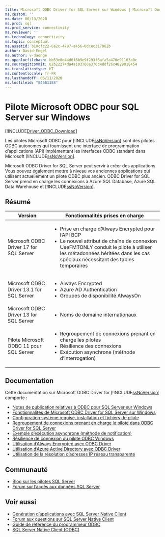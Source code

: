 ```yaml
---
title: Microsoft ODBC Driver for SQL Server sur Windows | Microsoft Docs
ms.custom: ''
ms.date: 06/10/2020
ms.prod: sql
ms.prod_service: connectivity
ms.reviewer: ''
ms.technology: connectivity
ms.topic: conceptual
ms.assetid: b10cfc22-6a2c-4707-a456-0dcec317982b
author: David-Engel
ms.author: v-daenge
ms.openlocfilehash: bb53e8e44d0f6b9e9f293f6afa5a470e91103a0c
ms.sourcegitcommit: 02b22274da4a103760a376c4ddf26c4829018454
ms.translationtype: HT
ms.contentlocale: fr-FR
ms.lasthandoff: 06/11/2020
ms.locfileid: "84681188"
---
```

# <a name="microsoft-odbc-driver-for-sql-server-on-windows"></a>Pilote Microsoft ODBC pour SQL Server sur Windows
[!INCLUDE[Driver_ODBC_Download](../../../includes/driver_odbc_download.md)]

Les pilotes Microsoft ODBC pour [!INCLUDE[ssNoVersion](../../../includes/ssnoversion-md.md)] sont des pilotes ODBC autonomes qui fournissent une interface de programmation d’applications (API) implémentant les interfaces ODBC standard dans Microsoft [!INCLUDE[ssNoVersion](../../../includes/ssnoversion-md.md)].

Microsoft ODBC Driver for SQL Server peut servir à créer des applications. Vous pouvez également mettre à niveau vos anciennes applications qui utilisent actuellement un pilote ODBC plus ancien. ODBC Driver for SQL Server prend en charge les connexions à Azure SQL Database, Azure SQL Data Warehouse et [!INCLUDE[ssNoVersion](../../../includes/ssnoversion-md.md)].  

## <a name="summary"></a>Résumé

| Version       | Fonctionnalités prises en charge      |
| ------------- |---------------| 
| Microsoft ODBC Driver 17 for SQL Server | <ul><li>Prise en charge d’Always Encrypted pour l’API BCP</li><li>Le nouvel attribut de chaîne de connexion UseFMTONLY conduit le pilote à utiliser les métadonnées héritées dans les cas spéciaux nécessitant des tables temporaires</li>
| Microsoft ODBC Driver 13.1 for SQL Server     | <ul><li>Always Encrypted</li><li>Azure AD Authentication</li><li>Groupes de disponibilité AlwaysOn</li></ul>   | 
| Microsoft ODBC Driver 13 for SQL Server      | <ul><li>Noms de domaine internationaux</li></ul> |
| Pilote Microsoft ODBC 11 pour SQL Server | <ul><li>Regroupement de connexions prenant en charge les pilotes</li><li>Résilience des connexions</li><li>Exécution asynchrone (méthode d’interrogation)</li></ul> |    

## <a name="documentation"></a>Documentation  
Cette documentation sur Microsoft ODBC Driver for [!INCLUDE[ssNoVersion](../../../includes/ssnoversion-md.md)] comporte :  
  
-   [Notes de publication relatives à ODBC pour SQL Server sur Windows](../../../connect/odbc/windows/release-notes-odbc-sql-server-windows.md)  
-   [Fonctionnalités de Microsoft ODBC Driver for SQL Server sur Windows](../../../connect/odbc/windows/features-of-the-microsoft-odbc-driver-for-sql-server-on-windows.md)  
-   [Configuration système requise, installation et fichiers de pilote](../../../connect/odbc/windows/system-requirements-installation-and-driver-files.md)  
-   [Regroupement de connexions prenant en charge le pilote dans ODBC Driver for SQL Server](../../../connect/odbc/windows/driver-aware-connection-pooling-in-the-odbc-driver-for-sql-server.md)  
-   [Exemple d’exécution asynchrone &#40;méthode de notification&#41;](../../../connect/odbc/windows/asynchronous-execution-notification-method-sample.md)  
-   [Résilience de connexion du pilote ODBC Windows](../../../connect/odbc/windows/connection-resiliency-in-the-windows-odbc-driver.md)  
-   [Utilisation d’Always Encrypted avec ODBC Driver](../../../connect/odbc/using-always-encrypted-with-the-odbc-driver.md)
-   [Utilisation d’Azure Active Directory avec ODBC Driver](../../../connect/odbc/using-azure-active-directory.md) 
-   [Utilisation de la résolution d’adresses IP réseau transparente](../../../connect/odbc/using-transparent-network-ip-resolution.md)   

## <a name="community"></a>Communauté  
- [Blog sur les pilotes SQL Server](https://techcommunity.microsoft.com/t5/sql-server/bg-p/SQLServer/label-name/SQLServerDrivers)  
- [Forum sur l’accès aux données SQL Server](https://social.technet.microsoft.com/Forums/en/sqldataaccess/threads)  
  
## <a name="see-also"></a>Voir aussi  
- [Génération d’applications avec SQL Server Native Client](../../../relational-databases/native-client/applications/building-applications-with-sql-server-native-client.md)   
- [Forum aux questions sur SQL Server Native Client](https://msdn.microsoft.com/sqlserver/aa937707.aspx)   
- [Guide de référence du programmeur ODBC](../../../odbc/reference/odbc-programmer-s-reference.md)   
- [SQL Server Native Client (ODBC)](../../../relational-databases/native-client/odbc/sql-server-native-client-odbc.md)  
